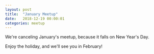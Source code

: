 ```yaml
---
layout: post
title:  "January Meetup"
date:   2018-12-19 00:00:01
categories: meetup
---
```


We're canceling January's meetup, because it falls on New Year's Day.

Enjoy the holiday, and we'll see you in February!
